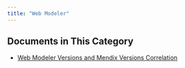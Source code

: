 ```yaml
---
title: "Web Modeler"
---
```


## Documents in This Category

* [Web Modeler Versions and Mendix Versions Correlation](versions-wm)

